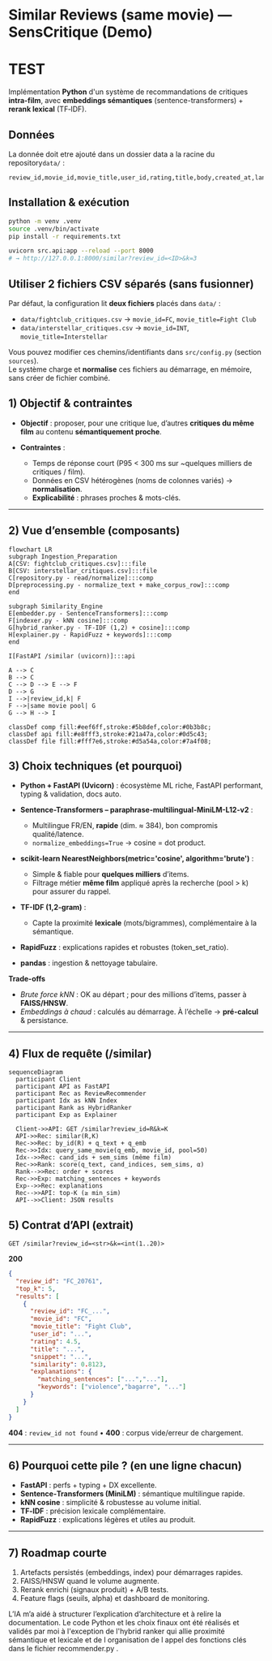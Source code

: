 # Similar Reviews (same movie) — SensCritique (Demo)

# TEST

Implémentation **Python** d'un système de recommandations de critiques **intra-film**, avec
**embeddings sémantiques** (sentence-transformers) + **rerank lexical** (TF‑IDF).

## Données
La donnée doit etre ajouté dans un dossier data a la racine du repository`data/` :
```
review_id,movie_id,movie_title,user_id,rating,title,body,created_at,lang
```

## Installation & exécution
```bash
python -m venv .venv
source .venv/bin/activate
pip install -r requirements.txt

uvicorn src.api:app --reload --port 8000
# → http://127.0.0.1:8000/similar?review_id=<ID>&k=3
```

## Utiliser 2 fichiers CSV séparés (sans fusionner)
Par défaut, la configuration lit **deux fichiers** placés dans `data/` :
- `data/fightclub_critiques.csv` → `movie_id=FC`, `movie_title=Fight Club`
- `data/interstellar_critiques.csv` → `movie_id=INT`, `movie_title=Interstellar`

Vous pouvez modifier ces chemins/identifiants dans `src/config.py` (section `sources`).  
Le système charge et **normalise** ces fichiers au démarrage, en mémoire, sans créer de fichier combiné.



## 1) Objectif & contraintes

* **Objectif** : proposer, pour une critique lue, d’autres **critiques du même film** au contenu **sémantiquement proche**.
* **Contraintes** :

  * Temps de réponse court (P95 < 300 ms sur \~quelques milliers de critiques / film).
  * Données en CSV hétérogènes (noms de colonnes variés) → **normalisation**.
  * **Explicabilité** : phrases proches & mots-clés.

---

## 2) Vue d’ensemble (composants)

```mermaid
flowchart LR
subgraph Ingestion_Preparation
A[CSV: fightclub_critiques.csv]:::file
B[CSV: interstellar_critiques.csv]:::file
C[repository.py - read/normalize]:::comp
D[preprocessing.py - normalize_text + make_corpus_row]:::comp
end

subgraph Similarity_Engine
E[embedder.py - SentenceTransformers]:::comp
F[indexer.py - kNN cosine]:::comp
G[hybrid_ranker.py - TF-IDF (1,2) + cosine]:::comp
H[explainer.py - RapidFuzz + keywords]:::comp
end

I[FastAPI /similar (uvicorn)]:::api

A --> C
B --> C
C --> D --> E --> F
D --> G
I -->|review_id,k| F
F -->|same movie pool| G
G --> H --> I

classDef comp fill:#eef6ff,stroke:#5b8def,color:#0b3b8c;
classDef api fill:#e8fff3,stroke:#21a47a,color:#0d5c43;
classDef file fill:#fff7e6,stroke:#d5a54a,color:#7a4f08;
```

## 3) Choix techniques (et pourquoi)

* **Python + FastAPI (Uvicorn)** : écosystème ML riche, FastAPI performant, typing & validation, docs auto.
* **Sentence-Transformers – paraphrase-multilingual-MiniLM-L12-v2** :

  * Multilingue FR/EN, **rapide** (dim. ≈ 384), bon compromis qualité/latence.
  * `normalize_embeddings=True` → cosine = dot product.
* **scikit-learn NearestNeighbors(metric='cosine', algorithm='brute')** :

  * Simple & fiable pour **quelques milliers** d’items.
  * Filtrage métier **même film** appliqué après la recherche (pool > k) pour assurer du rappel.
* **TF-IDF (1,2-gram)** :

  * Capte la proximité **lexicale** (mots/bigrammes), complémentaire à la sémantique.
* **RapidFuzz** : explications rapides et robustes (token\_set\_ratio).
* **pandas** : ingestion & nettoyage tabulaire.

**Trade-offs**

* *Brute force kNN* : OK au départ ; pour des millions d’items, passer à **FAISS/HNSW**.
* *Embeddings à chaud* : calculés au démarrage. À l’échelle → **pré-calcul** & persistance.

---

## 4) Flux de requête (/similar)

```mermaid
sequenceDiagram
  participant Client
  participant API as FastAPI
  participant Rec as ReviewRecommender
  participant Idx as kNN Index
  participant Rank as HybridRanker
  participant Exp as Explainer

  Client->>API: GET /similar?review_id=R&k=K
  API->>Rec: similar(R,K)
  Rec->>Rec: by_id(R) + q_text + q_emb
  Rec->>Idx: query_same_movie(q_emb, movie_id, pool=50)
  Idx-->>Rec: cand_ids + sem_sims (même film)
  Rec->>Rank: score(q_text, cand_indices, sem_sims, α)
  Rank-->>Rec: order + scores
  Rec->>Exp: matching_sentences + keywords
  Exp-->>Rec: explanations
  Rec-->>API: top-K (≥ min_sim)
  API-->>Client: JSON results
```

## 5) Contrat d’API (extrait)

`GET /similar?review_id=<str>&k=<int(1..20)>`

**200**

```json
{
  "review_id": "FC_20761",
  "top_k": 5,
  "results": [
    {
      "review_id": "FC_...",
      "movie_id": "FC",
      "movie_title": "Fight Club",
      "user_id": "...",
      "rating": 4.5,
      "title": "...",
      "snippet": "...",
      "similarity": 0.8123,
      "explanations": {
        "matching_sentences": ["...","..."],
        "keywords": ["violence","bagarre", "..."]
      }
    }
  ]
}
```

**404** : `review_id not found` • **400** : corpus vide/erreur de chargement.

---

## 6) Pourquoi cette pile ? (en une ligne chacun)

* **FastAPI** : perfs + typing + DX excellente.
* **Sentence‑Transformers (MiniLM)** : sémantique multilingue rapide.
* **kNN cosine** : simplicité & robustesse au volume initial.
* **TF‑IDF** : précision lexicale complémentaire.
* **RapidFuzz** : explications légères et utiles au produit.

---

## 7) Roadmap courte

1. Artefacts persistés (embeddings, index) pour démarrages rapides.
2. FAISS/HNSW quand le volume augmente.
3. Rerank enrichi (signaux produit) + A/B tests.
4. Feature flags (seuils, alpha) et dashboard de monitoring.




L’IA m’a aidé à structurer l’explication d’architecture et à relire la documentation. Le code Python et les choix finaux ont été réalisés et validés par moi à l'exception de l'hybrid ranker qui allie proximité sémantique et lexicale et de l organisation de l appel des fonctions clés dans le fichier recommender.py .

